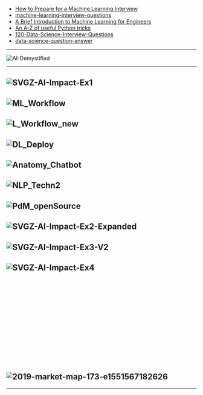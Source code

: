 
- [How to Prepare for a Machine Learning Interview](https://semanti.ca/blog/?how-to-prepare-for-a-machine-learning-interview)
- [machine-learning-interview-questions](https://github.com/Sroy20/machine-learning-interview-questions)
- [A Brief Introduction to Machine
Learning for Engineers](https://arxiv.org/pdf/1709.02840v3.pdf)
- [An A-Z of useful Python tricks](https://medium.freecodecamp.org/an-a-z-of-useful-python-tricks-b467524ee747)
- [120-Data-Science-Interview-Questions](https://github.com/kojino/120-Data-Science-Interview-Questions)
- [data-science-question-answer](https://github.com/ShuaiW/data-science-question-answer)

--------------------
![AI-Demystified](http://nirvacana.com/thoughts/wp-content/uploads/2018/01/AI-Demystified.png)

---------------
![SVGZ-AI-Impact-Ex1](https://www.mckinsey.com/~/media/McKinsey/Featured%20Insights/Artificial%20Intelligence/Notes%20from%20the%20AI%20frontier%20Applications%20and%20value%20of%20deep%20learning/SVGZ-AI-Impact-Ex1.ashx)
-------------
![ML_Workflow](https://www.aisoma.de/wp-content/uploads/2019/03/ML_Workflow-1024x717.jpg)
-------------
![L_Workflow_new](https://www.aisoma.de/wp-content/uploads/2019/03/L_Workflow_new-1024x671.jpg)
-------------
![DL_Deploy](https://www.aisoma.de/wp-content/uploads/2019/03/DL_Deploy-1024x561.jpg)
-------------
![Anatomy_Chatbot](https://www.aisoma.de/wp-content/uploads/2019/03/Anatomy_Chatbot-1024x565.jpg)
-------------
![NLP_Techn2](https://www.aisoma.de/wp-content/uploads/2019/03/NLP_Techn2-1024x595.jpg)
-------------
![PdM_openSource](https://www.aisoma.de/wp-content/uploads/2019/03/PdM_openSource-1024x569.jpg)
-------------
![SVGZ-AI-Impact-Ex2-Expanded](https://www.mckinsey.com/~/media/McKinsey/Featured%20Insights/Artificial%20Intelligence/Notes%20from%20the%20AI%20frontier%20Applications%20and%20value%20of%20deep%20learning/SVGZ-AI-Impact-Ex2-Expanded.ashx)
-------------
![SVGZ-AI-Impact-Ex3-V2](https://www.mckinsey.com/~/media/McKinsey/Featured%20Insights/Artificial%20Intelligence/Notes%20from%20the%20AI%20frontier%20Applications%20and%20value%20of%20deep%20learning/SVGZ-AI-Impact-Ex3-V2.ashx)
-------------
![SVGZ-AI-Impact-Ex4](https://www.mckinsey.com/~/media/McKinsey/Featured%20Insights/Artificial%20Intelligence/Notes%20from%20the%20AI%20frontier%20Applications%20and%20value%20of%20deep%20learning/SVGZ-AI-Impact-Ex4.ashx)
-------------
![]()
-------------
![]()
-------------
![]()
-------------
![]()
-------------
![]()
-------------
![]()
-------------
![]()
-------------
![]()
-------------
![2019-market-map-173-e1551567182626](https://i2.wp.com/www.thegerontechnologist.com/wp-content/uploads/2019/03/2019-market-map-173-e1551567182626.png?w=1588&ssl=1)
-------------
----------------
